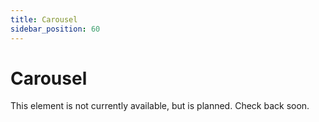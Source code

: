 ```yaml
---
title: Carousel
sidebar_position: 60
---
```


# Carousel

This element is not currently available, but is planned. Check back soon. 